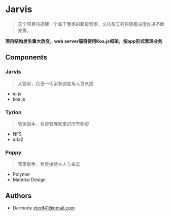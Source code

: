 # Jarvis

> 这个项目将搭建一个属于我家的超级管家，文档及工程将随着进度推进不断完善。

**项目结构发生重大改变，web server端将使用Koa.js框架，按app形式管理业务**

## Components

### Jarvis

> 大管家，负责一切家务调度与人员派遣

- io.js
- koa.js

### Tyrion

>  管家副手，负责管理家里的所有物资

- NFS
- aria2

### Poppy

>  管家副手，负责接待主人与来宾

- Polymer
- Material Design

## Authors

- Darmody <eterlf41@gmail.com>
